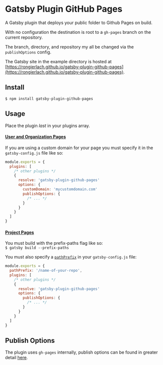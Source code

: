 # Gatsby Plugin GitHub Pages
A Gatsby plugin that deploys your public folder to Github Pages on build.  

With no configuration the destination is root to a `gh-pages` branch on the current repository.  

The branch, directory, and repository my all be changed via the `publishOptions` config.  

The Gatsby site in the example directory is hosted at  [https://rongierlach.github.io/gatsby-plugin-github-pages](https://rongierlach.github.io/gatsby-plugin-github-pages).  

## Install
`$ npm install gatsby-plugin-github-pages`

## Usage
Place the plugin *last* in your plugins array.  

#### **[User and Organization Pages](https://help.github.com/articles/user-organization-and-project-pages/#project-pages)**
If you are using a custom domain for your page you must specify it in the `gatsby-config.js` file like so:
```javascript
module.exports = {
  plugins: [
    /* other plugins */
    {
      resolve: 'gatsby-plugin-github-pages'
      options: {
        customDomain: 'mycustomdomain.com'
        publishOptions: {
          /* ... */
        }
      }
    }
  ]
}
```

#### **[Project Pages](https://help.github.com/articles/user-organization-and-project-pages/#project-pages)**
You must build with the prefix-paths flag like so:  
`$ gatsby build --prefix-paths`  

You must also specify a [`pathPrefix`](https://www.gatsbyjs.org/docs/path-prefix/) in your `gatsby-config.js` file:
```javascript
module.exports = {
  pathPrefix: '/name-of-your-repo',
  plugins: [
    /* other plugins */
    {
      resolve: 'gatsby-plugin-github-pages'
      options: {
        publishOptions: {
          /* ... */
        }
      }
    }
  ]
}
```

## Publish Options
The plugin uses `gh-pages` internally, publish options can be found in greater detail [here](https://github.com/tschaub/gh-pages#options).
